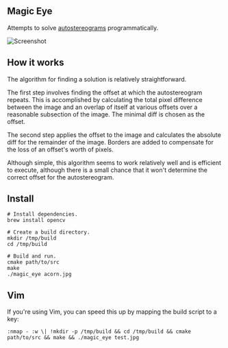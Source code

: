 ## Magic Eye

Attempts to solve [autostereograms](http://en.wikipedia.org/wiki/Autostereogram) programmatically.

![Screenshot](https://raw.github.com/tuzz/magic_eye/master/screen_shot.png)

## How it works

The algorithm for finding a solution is relatively straightforward.

The first step involves finding the offset at which the autostereogram repeats. This is accomplished by calculating the total pixel difference between the image and an overlap of itself at various offsets over a reasonable subsection of the image. The minimal diff is chosen as the offset.

The second step applies the offset to the image and calculates the absolute diff for the remainder of the image. Borders are added to compensate for the loss of an offset's worth of pixels.

Although simple, this algorithm seems to work relatively well and is efficient to execute, although there is a small chance that it won't determine the correct offset for the autostereogram.

## Install

```
# Install dependencies.
brew install opencv

# Create a build directory.
mkdir /tmp/build
cd /tmp/build

# Build and run.
cmake path/to/src
make
./magic_eye acorn.jpg
```

## Vim

If you're using Vim, you can speed this up by mapping the build script to a key:

```
:nmap - :w \| !mkdir -p /tmp/build && cd /tmp/build && cmake path/to/src && make && ./magic_eye test.jpg
```
